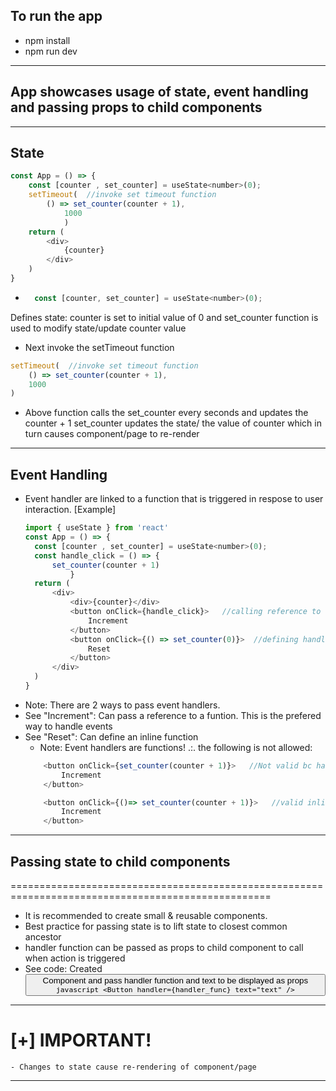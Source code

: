 ## To run the app
 - npm install
 - npm run dev
---------------------------------------------------------------------------------------------------
## App showcases usage of state, event handling and passing props to child components
---------------------------------------------------------------------------------------------------
## State
```javascript
const App = () => {
    const [counter , set_counter] = useState<number>(0);
    setTimeout(  //invoke set timeout function
        () => set_counter(counter + 1),
            1000
            )
    return (
        <div>
            {counter}
        </div>
    )
}
```
- ```javascript 
    const [counter, set_counter] = useState<number>(0);
  ```
Defines state: counter is set to initial value of 0 and set_counter function is used to 
modify state/update counter value
- Next invoke the setTimeout function 
```javascript
setTimeout(  //invoke set timeout function
    () => set_counter(counter + 1),
    1000
)
```
- Above function calls the set_counter every seconds and updates the counter + 1
  set_counter updates the state/ the value of counter which in turn causes component/page to
  re-render
---------------------------------------------------------------------------------------------------
## Event Handling
- Event handler are linked to a function that is triggered in respose to user interaction. 
  [Example]
  ```js 
  import { useState } from 'react'
  const App = () => {
    const [counter , set_counter] = useState<number>(0);
    const handle_click = () => {
        set_counter(counter + 1)
            }
    return (
        <div>
            <div>{counter}</div>
            <button onClick={handle_click}>   //calling reference to event handler function
                Increment
            </button>
            <button onClick={() => set_counter(0)}>  //defining handler function inline
                Reset
            </button>
        </div>
    )
  }
  ```
- Note: There are 2 ways to pass event handlers. 
- See "Increment": Can pass a reference to a funtion. This is the prefered way to handle
  events
- See "Reset": Can define an inline function
    - Note: Event handlers are functions! .:. the following is not allowed:
    ```javascript
        <button onClick={set_counter(counter + 1)}>   //Not valid bc handler must be a function
            Increment
        </button>
    ```
    ```javascript
        <button onClick={()=> set_counter(counter + 1)}>   //valid inline handler function
            Increment
        </button>
    ```
---------------------------------------------------------------------------------------------------
## Passing state to child components
===================================================================================================
- It is recommended to create small & reusable components. 
- Best practice for passing state is to lift state to closest common ancestor
- handler function can be passed as props to child component to call when action is triggered
- See code: Created <Button /> Component and pass handler function and text to be displayed 
  as props
```javascript <Button handler={handler_func} text="text" />```
---------------------------------------------------------------------------------------------------
[+] IMPORTANT!
===================================================================================================
    - Changes to state cause re-rendering of component/page
---------------------------------------------------------------------------------------------------
